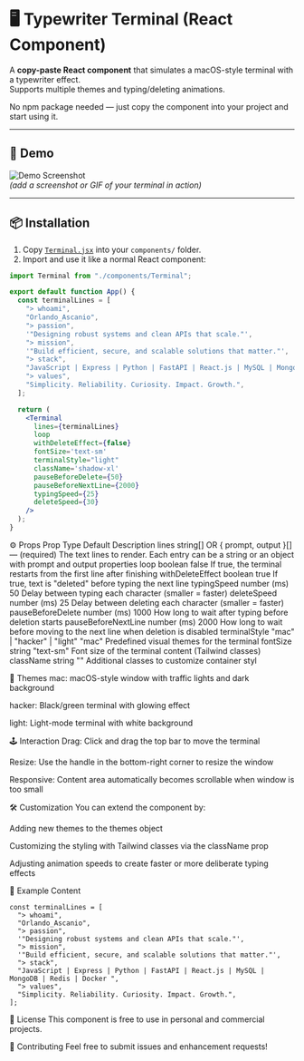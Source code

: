 # 🖥️ Typewriter Terminal (React Component)

A **copy-paste React component** that simulates a macOS-style terminal with a typewriter effect.  
Supports multiple themes and typing/deleting animations.  

No npm package needed — just copy the component into your project and start using it.

---

## 🚀 Demo

![Demo Screenshot](./screenshot.png)  
*(add a screenshot or GIF of your terminal in action)*

---

## 📦 Installation

1. Copy [`Terminal.jsx`](./components/Terminal.jsx) into your `components/` folder.
2. Import and use it like a normal React component:




```jsx
import Terminal from "./components/Terminal";

export default function App() {
  const terminalLines = [
    "> whoami",
    "Orlando_Ascanio",
    "> passion",
    '"Designing robust systems and clean APIs that scale."',
    "> mission",
    '"Build efficient, secure, and scalable solutions that matter."',
    "> stack",
    "JavaScript | Express | Python | FastAPI | React.js | MySQL | MongoDB | Redis | Docker ",
    "> values",
    "Simplicity. Reliability. Curiosity. Impact. Growth.",
  ];

  return (
    <Terminal
      lines={terminalLines}
      loop
      withDeleteEffect={false}
      fontSize='text-sm'
      terminalStyle="light"
      className='shadow-xl'
      pauseBeforeDelete={50}
      pauseBeforeNextLine={2000}
      typingSpeed={25}
      deleteSpeed={30}
    />
  );
}
```
⚙️ Props
Prop	Type	Default	Description
lines	string[] OR { prompt, output }[]	—	(required) The text lines to render. Each entry can be a string or an object with prompt and output properties
loop	boolean	false	If true, the terminal restarts from the first line after finishing
withDeleteEffect	boolean	true	If true, text is "deleted" before typing the next line
typingSpeed	number (ms)	50	Delay between typing each character (smaller = faster)
deleteSpeed	number (ms)	25	Delay between deleting each character (smaller = faster)
pauseBeforeDelete	number (ms)	1000	How long to wait after typing before deletion starts
pauseBeforeNextLine	number (ms)	2000	How long to wait before moving to the next line when deletion is disabled
terminalStyle	"mac" | "hacker" | "light"	"mac"	Predefined visual themes for the terminal
fontSize	string	"text-sm"	Font size of the terminal content (Tailwind classes)
className	string	""	Additional classes to customize container styl

🎨 Themes
mac: macOS-style window with traffic lights and dark background

hacker: Black/green terminal with glowing effect

light: Light-mode terminal with white background

🕹️ Interaction
Drag: Click and drag the top bar to move the terminal

Resize: Use the handle in the bottom-right corner to resize the window

Responsive: Content area automatically becomes scrollable when window is too small

🛠️ Customization
You can extend the component by:

Adding new themes to the themes object

Customizing the styling with Tailwind classes via the className prop

Adjusting animation speeds to create faster or more deliberate typing effects

📝 Example Content

```
const terminalLines = [
  "> whoami",
  "Orlando_Ascanio",
  "> passion",
  '"Designing robust systems and clean APIs that scale."',
  "> mission",
  '"Build efficient, secure, and scalable solutions that matter."',
  "> stack",
  "JavaScript | Express | Python | FastAPI | React.js | MySQL | MongoDB | Redis | Docker ",
  "> values",
  "Simplicity. Reliability. Curiosity. Impact. Growth.",
];
```

📄 License
This component is free to use in personal and commercial projects.

🤝 Contributing
Feel free to submit issues and enhancement requests!

